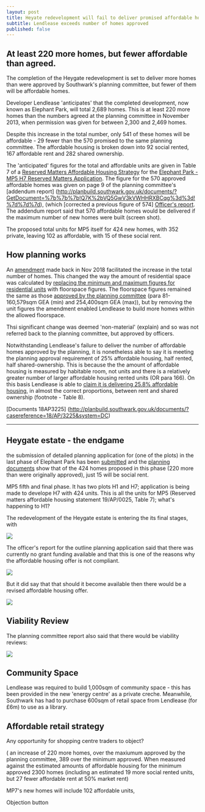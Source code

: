 ```yaml
---
layout: post
title: Heyate redevelopment will fail to deliver promised affordable homes
subtitle: Lendlease exceeds number of homes approved
published: false
---
```


## At least 220 more homes, but fewer affordable than agreed.

The completion of the Heygate redevelopment is set to deliver more homes than were approved by Southwark's planning committee, but fewer of them will be affordable homes.

Developer Lendlease 'anticipates' that the completed development, now known as Elephant Park, will total 2,689 homes.  This is at least 220 more homes than the numbers agreed at the planning committee in November 2013, when permission was given for between 2,300 and 2,469 homes.

Despite this increase in the total number, only 541 of these homes will be affordable - 29 fewer than the 570 promised to the same planning committee.  The affordable housing is broken down into 92 social rented, 167 affordable rent and 282 shared ownership.

The 'anticipated' figures for the total and affordable units are given in Table 7 of a [Reserved Matters Affordable Housing Strategy](http://35percent.org/img/epupdatedahstrategy.pdf) for the [Elephant Park - MP5 H7 Reserved Matters Application](https://planning.southwark.gov.uk/online-applications/applicationDetails.do?activeTab=externalDocuments&keyVal=_STHWR_DCAPR_9582742).  The figure for the 570 approved affordable homes was given on page 9 of the planning committee's [addendum report] (http://planbuild.southwark.gov.uk/documents/?GetDocument=%7b%7b%7b!Q7K%2bVQ5GwV3kVWHHRXBCqg%3d%3d!%7d%7d%7d), (which [corrected a previous figure of 574]   [Officer's report](http://planbuild.southwark.gov.uk/documents/?GetDocument=%7b%7b%7b!swSywGCW3zgzV1miHXgXSg%3d%3d!%7d%7d%7d).  The addendum report said that 570 affordable homes would be delivered if the maximum number of new homes were built (screen shot).

The proposed total units for MP5 itself for 424 new homes, with 352 private, leaving 102 as affordable, with 15 of these social rent.


## How planning works


An [amendment](https://planning.southwark.gov.uk/online-applications/applicationDetails.do?activeTab=externalDocuments&keyVal=_STHWR_DCAPR_9580199) made back in Nov 2018 facilitated the increase in the total number of homes.  This changed the way the amount of residential space was calculated by [replacing the minimum and maximum figures for residential units](http://planbuild.southwark.gov.uk/documents/?GetDocument=%7b%7b%7b!s8fyBoziHiy%2fr1TPdwL8eQ%3d%3d!%7d%7d%7d) with floorspace figures. The floorspace figures remained the same as those [approved by the planning committee](http://planbuild.southwark.gov.uk/documents/?GetDocument=%7b%7b%7b!hgyBVuEH%2b8BxXry2bGRAtA%3d%3d!%7d%7d%7d)   (para 81- 160,579sqm GEA (min) and 254,400sqm GEA (max)), but by removing the unit figures the amendment enabled Lendlease to build more homes within the allowed floorspace.

Thsi significant change was deemed 'non-material' (explain) and so was not referred back to the planning committee, but approved by officers.

Notwithstanding Lendlease's failure to deliver the number of affordable homes approved by the planning, it is nonetheless able to say it is meeting the planning approval requirement of 25% affordable housing, half rented, half shared-ownership.  This is because the the amount of affordable housing is measured by habitable room, not units and there is a relatively greater number of larger affordable housing rented units (OR para 166). On this basis Lendlease is able to [claim it is delivering 25.8% affordable housing](http://planbuild.southwark.gov.uk/documents/?casereference=19/AP/1166&system=DC), in almost the correct proportions, between rent and shared ownership (footnote - Table 8).



[Documents 18AP3225] (http://planbuild.southwark.gov.uk/documents/?casereference=18/AP/3225&system=DC)

---------------------------------------------------------------------------------------------------------



## Heygate estate - the endgame

the submission of detailed planning application for (one of the plots) in the last phase of Elephant Park has been [submitted](http://planbuild.southwark.gov.uk/documents/?casereference=19/AP/1166&system=DC) and the [planning documents](http://35percent.org/img/epupdatedahstrategy.pdf) show that of the 424 homes proposed in this phase (220 more than were originally approved), just 15 will be social rent.

MP5 fifth and final phase. It has two plots H1 and H7; application is being made to develope H7 with 424 units.  This is all the units for MP5 (Reserved matters affordable housing statement 19/AP/0025, Table 7); what's happening to H1?
 
 
The redevelopment of the Heygate estate is entering the its final stages, with



![](http://35percent.org/img/epark92socialrent.jpg)

The officer's report for the outline planning application said that there was currently no grant funding available and that this is one of the reasons why the affordable housing offer is not compliant.


![](http://35percent.org/img/gfunding1.png)

But it did say that that should it become available then there would be a revised affordable housing offer.

![](http://35percent.org/img/gfunding2.png)


## Viability Review
The planning committee report also said that there would be viability reviews:

![](http://35percent.org/img/vrev.png)

## Community Space
 Lendlease was required to build 1,000sqm of community space - this has been provided in the new 'energy centre' as a private creche.
Meanwhile, Southwark has had to purchase 600sqm of retail space from Lendlease (for £6m) to use as a library.

## Affordable retail strategy

Any opportunity for shopping centre traders to object?

 ( an increase of 220 more homes, over the maxiumum approved by the planning committee, 389 over the minimum approved.  When measured against the estimated amounts of affordable housing for the minimum approved 2300 homes  (including an estimated 19 more social rented units, but 27 fewer affordable rent at 50% market rent)
 
MP7's new homes will include 102 affordable units,

Objection button
